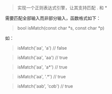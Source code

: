 >实现一个正则表达式引擎，让其支持匹配 . 和 *

需要匹配全部输入而非部分输入，函数格式如下：

>bool isMatch(const char *s, const char *p)

如：

>isMatch('aa', 'a') // false

>isMatch('aa', 'aa') // true

>isMatch('aa', 'a*') // true

>isMatch('aa', '.*') // true

>isMatch('aab', 'c*a*b') // true